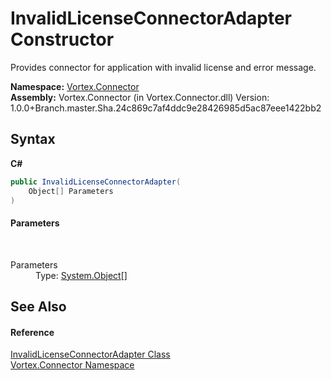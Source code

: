 # InvalidLicenseConnectorAdapter Constructor 
 

Provides connector for application with invalid license and error message.

**Namespace:**&nbsp;<a href="N_Vortex_Connector.md">Vortex.Connector</a><br />**Assembly:**&nbsp;Vortex.Connector (in Vortex.Connector.dll) Version: 1.0.0+Branch.master.Sha.24c869c7af4ddc9e28426985d5ac87eee1422bb2

## Syntax

**C#**<br />
``` C#
public InvalidLicenseConnectorAdapter(
	Object[] Parameters
)
```


#### Parameters
&nbsp;<dl><dt>Parameters</dt><dd>Type: <a href="https://docs.microsoft.com/dotnet/api/system.object" target="_blank">System.Object</a>[]<br /></dd></dl>

## See Also


#### Reference
<a href="T_Vortex_Connector_InvalidLicenseConnectorAdapter.md">InvalidLicenseConnectorAdapter Class</a><br /><a href="N_Vortex_Connector.md">Vortex.Connector Namespace</a><br />
